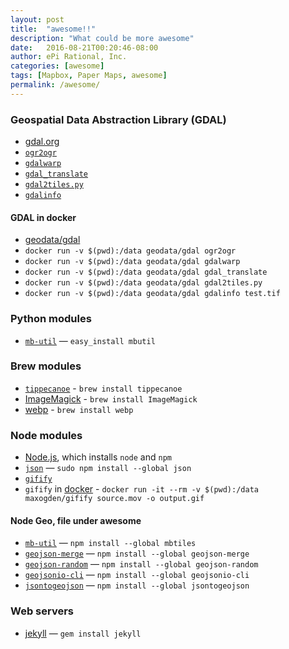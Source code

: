 ```yaml
---
layout: post
title:  "awesome!!"
description: "What could be more awesome"
date:   2016-08-21T00:20:46-08:00
author: ePi Rational, Inc.
categories: [awesome]
tags: [Mapbox, Paper Maps, awesome]
permalink: /awesome/
---
```


### Geospatial Data Abstraction Library (GDAL)
* [gdal.org](http://gdal.org)
* [`ogr2ogr`](http://www.gdal.org/ogr2ogr.html)
* [`gdalwarp`](http://www.gdal.org/gdalwarp.html)
* [`gdal_translate`](http://www.gdal.org/gdal_translate.html)
* [`gdal2tiles.py`](http://www.gdal.org/gdal2tiles.html)
* [`gdalinfo`](http://www.gdal.org/gdalinfo.html)

#### GDAL in docker
* [geodata/gdal](https://hub.docker.com/r/geodata/gdal/)
* `docker run -v $(pwd):/data geodata/gdal ogr2ogr`
* `docker run -v $(pwd):/data geodata/gdal gdalwarp`
* `docker run -v $(pwd):/data geodata/gdal gdal_translate`
* `docker run -v $(pwd):/data geodata/gdal gdal2tiles.py`
* `docker run -v $(pwd):/data geodata/gdal gdalinfo test.tif`


### Python modules
* [`mb-util`](https://github.com/mapbox/mbutil) — `easy_install mbutil`


### Brew modules
* [`tippecanoe`](https://github.com/mapbox/tippecanoe) - `brew install tippecanoe`
* [ImageMagick](http://www.imagemagick.org/) - `brew install ImageMagick`
* [webp](https://developers.google.com/speed/webp/) - `brew install webp`

### Node modules
* [Node.js](https://nodejs.org/), which installs `node` and `npm`
* [`json`](https://www.npmjs.com/package/json) — `sudo npm install --global json`
* [`gifify`](https://github.com/vvo/gifify)
* `gifify` in [docker](https://github.com/maxogden/gifify-docker) - `docker run -it --rm -v $(pwd):/data maxogden/gifify source.mov -o output.gif`

#### Node Geo, file under awesome
* [`mb-util`](https://github.com/mapbox/node-mbtiles) — `npm install --global mbtiles`
* [`geojson-merge`](https://github.com/mapbox/geojson-merge) — `npm install --global geojson-merge`
* [`geojson-random`](https://github.com/mapbox/geojson-random) — `npm install --global geojson-random`
* [`geojsonio-cli`](https://github.com/mapbox/geojsonio-cli) — `npm install --global geojsonio-cli`
* [`jsontogeojson`](https://github.com/roblabs/jsontogeojson) — `npm install --global jsontogeojson`

### Web servers
* [jekyll](http://jekyllrb.com) — `gem install jekyll`
